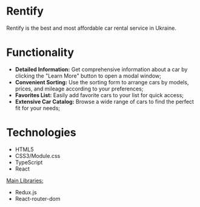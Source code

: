 # Rentify

Rentify is the best and most affordable car rental service in Ukraine.

# Functionality

- **Detailed Information:** Get comprehensive information about a car by
  clicking the "Learn More" button to open a modal window;
- **Convenient Sorting:** Use the sorting form to arrange cars by models,
  prices, and mileage according to your preferences;
- **Favorites List:** Easily add favorite cars to your list for quick access;
- **Extensive Car Catalog:** Browse a wide range of cars to find the perfect fit
  for your needs;

# Technologies

- HTML5
- CSS3/Module.css
- TypeScript
- React

<u>Main Libraries:</u>

- Redux.js
- React-router-dom
